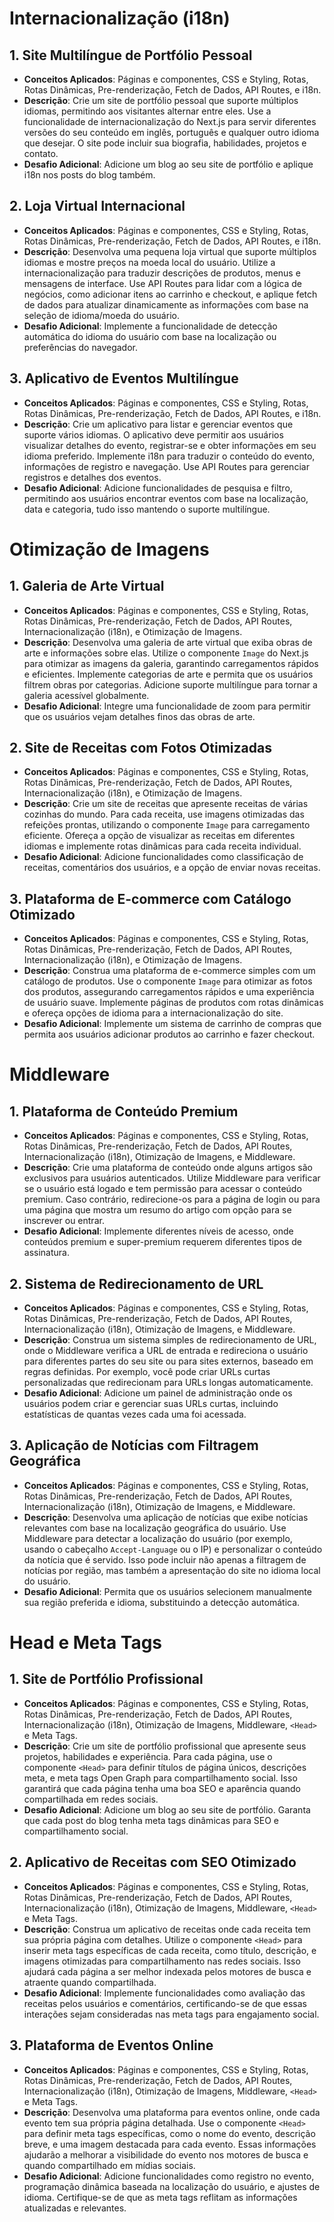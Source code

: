 # Internacionalização (i18n)

## 1. Site Multilíngue de Portfólio Pessoal
- **Conceitos Aplicados**: Páginas e componentes, CSS e Styling, Rotas, Rotas Dinâmicas, Pre-renderização, Fetch de Dados, API Routes, e i18n.
- **Descrição**: Crie um site de portfólio pessoal que suporte múltiplos idiomas, permitindo aos visitantes alternar entre eles. Use a funcionalidade de internacionalização do Next.js para servir diferentes versões do seu conteúdo em inglês, português e qualquer outro idioma que desejar. O site pode incluir sua biografia, habilidades, projetos e contato.
- **Desafio Adicional**: Adicione um blog ao seu site de portfólio e aplique i18n nos posts do blog também.

## 2. Loja Virtual Internacional
- **Conceitos Aplicados**: Páginas e componentes, CSS e Styling, Rotas, Rotas Dinâmicas, Pre-renderização, Fetch de Dados, API Routes, e i18n.
- **Descrição**: Desenvolva uma pequena loja virtual que suporte múltiplos idiomas e mostre preços na moeda local do usuário. Utilize a internacionalização para traduzir descrições de produtos, menus e mensagens de interface. Use API Routes para lidar com a lógica de negócios, como adicionar itens ao carrinho e checkout, e aplique fetch de dados para atualizar dinamicamente as informações com base na seleção de idioma/moeda do usuário.
- **Desafio Adicional**: Implemente a funcionalidade de detecção automática do idioma do usuário com base na localização ou preferências do navegador.

## 3. Aplicativo de Eventos Multilíngue
- **Conceitos Aplicados**: Páginas e componentes, CSS e Styling, Rotas, Rotas Dinâmicas, Pre-renderização, Fetch de Dados, API Routes, e i18n.
- **Descrição**: Crie um aplicativo para listar e gerenciar eventos que suporte vários idiomas. O aplicativo deve permitir aos usuários visualizar detalhes do evento, registrar-se e obter informações em seu idioma preferido. Implemente i18n para traduzir o conteúdo do evento, informações de registro e navegação. Use API Routes para gerenciar registros e detalhes dos eventos.
- **Desafio Adicional**: Adicione funcionalidades de pesquisa e filtro, permitindo aos usuários encontrar eventos com base na localização, data e categoria, tudo isso mantendo o suporte multilíngue.

# Otimização de Imagens

## 1. Galeria de Arte Virtual
- **Conceitos Aplicados**: Páginas e componentes, CSS e Styling, Rotas, Rotas Dinâmicas, Pre-renderização, Fetch de Dados, API Routes, Internacionalização (i18n), e Otimização de Imagens.
- **Descrição**: Desenvolva uma galeria de arte virtual que exiba obras de arte e informações sobre elas. Utilize o componente `Image` do Next.js para otimizar as imagens da galeria, garantindo carregamentos rápidos e eficientes. Implemente categorias de arte e permita que os usuários filtrem obras por categorias. Adicione suporte multilíngue para tornar a galeria acessível globalmente.
- **Desafio Adicional**: Integre uma funcionalidade de zoom para permitir que os usuários vejam detalhes finos das obras de arte.

## 2. Site de Receitas com Fotos Otimizadas
- **Conceitos Aplicados**: Páginas e componentes, CSS e Styling, Rotas, Rotas Dinâmicas, Pre-renderização, Fetch de Dados, API Routes, Internacionalização (i18n), e Otimização de Imagens.
- **Descrição**: Crie um site de receitas que apresente receitas de várias cozinhas do mundo. Para cada receita, use imagens otimizadas das refeições prontas, utilizando o componente `Image` para carregamento eficiente. Ofereça a opção de visualizar as receitas em diferentes idiomas e implemente rotas dinâmicas para cada receita individual.
- **Desafio Adicional**: Adicione funcionalidades como classificação de receitas, comentários dos usuários, e a opção de enviar novas receitas.

## 3. Plataforma de E-commerce com Catálogo Otimizado
- **Conceitos Aplicados**: Páginas e componentes, CSS e Styling, Rotas, Rotas Dinâmicas, Pre-renderização, Fetch de Dados, API Routes, Internacionalização (i18n), e Otimização de Imagens.
- **Descrição**: Construa uma plataforma de e-commerce simples com um catálogo de produtos. Use o componente `Image` para otimizar as fotos dos produtos, assegurando carregamentos rápidos e uma experiência de usuário suave. Implemente páginas de produtos com rotas dinâmicas e ofereça opções de idioma para a internacionalização do site.
- **Desafio Adicional**: Implemente um sistema de carrinho de compras que permita aos usuários adicionar produtos ao carrinho e fazer checkout.

# Middleware

## 1. Plataforma de Conteúdo Premium
- **Conceitos Aplicados**: Páginas e componentes, CSS e Styling, Rotas, Rotas Dinâmicas, Pre-renderização, Fetch de Dados, API Routes, Internacionalização (i18n), Otimização de Imagens, e Middleware.
- **Descrição**: Crie uma plataforma de conteúdo onde alguns artigos são exclusivos para usuários autenticados. Utilize Middleware para verificar se o usuário está logado e tem permissão para acessar o conteúdo premium. Caso contrário, redirecione-os para a página de login ou para uma página que mostra um resumo do artigo com opção para se inscrever ou entrar.
- **Desafio Adicional**: Implemente diferentes níveis de acesso, onde conteúdos premium e super-premium requerem diferentes tipos de assinatura.

## 2. Sistema de Redirecionamento de URL
- **Conceitos Aplicados**: Páginas e componentes, CSS e Styling, Rotas, Rotas Dinâmicas, Pre-renderização, Fetch de Dados, API Routes, Internacionalização (i18n), Otimização de Imagens, e Middleware.
- **Descrição**: Construa um sistema simples de redirecionamento de URL, onde o Middleware verifica a URL de entrada e redireciona o usuário para diferentes partes do seu site ou para sites externos, baseado em regras definidas. Por exemplo, você pode criar URLs curtas personalizadas que redirecionam para URLs longas automaticamente.
- **Desafio Adicional**: Adicione um painel de administração onde os usuários podem criar e gerenciar suas URLs curtas, incluindo estatísticas de quantas vezes cada uma foi acessada.

## 3. Aplicação de Notícias com Filtragem Geográfica
- **Conceitos Aplicados**: Páginas e componentes, CSS e Styling, Rotas, Rotas Dinâmicas, Pre-renderização, Fetch de Dados, API Routes, Internacionalização (i18n), Otimização de Imagens, e Middleware.
- **Descrição**: Desenvolva uma aplicação de notícias que exibe notícias relevantes com base na localização geográfica do usuário. Use Middleware para detectar a localização do usuário (por exemplo, usando o cabeçalho `Accept-Language` ou o IP) e personalizar o conteúdo da notícia que é servido. Isso pode incluir não apenas a filtragem de notícias por região, mas também a apresentação do site no idioma local do usuário.
- **Desafio Adicional**: Permita que os usuários selecionem manualmente sua região preferida e idioma, substituindo a detecção automática.

# Head e Meta Tags

## 1. Site de Portfólio Profissional
- **Conceitos Aplicados**: Páginas e componentes, CSS e Styling, Rotas, Rotas Dinâmicas, Pre-renderização, Fetch de Dados, API Routes, Internacionalização (i18n), Otimização de Imagens, Middleware, `<Head>` e Meta Tags.
- **Descrição**: Crie um site de portfólio profissional que apresente seus projetos, habilidades e experiência. Para cada página, use o componente `<Head>` para definir títulos de página únicos, descrições meta, e meta tags Open Graph para compartilhamento social. Isso garantirá que cada página tenha uma boa SEO e aparência quando compartilhada em redes sociais.
- **Desafio Adicional**: Adicione um blog ao seu site de portfólio. Garanta que cada post do blog tenha meta tags dinâmicas para SEO e compartilhamento social.

## 2. Aplicativo de Receitas com SEO Otimizado
- **Conceitos Aplicados**: Páginas e componentes, CSS e Styling, Rotas, Rotas Dinâmicas, Pre-renderização, Fetch de Dados, API Routes, Internacionalização (i18n), Otimização de Imagens, Middleware, `<Head>` e Meta Tags.
- **Descrição**: Construa um aplicativo de receitas onde cada receita tem sua própria página com detalhes. Utilize o componente `<Head>` para inserir meta tags específicas de cada receita, como título, descrição, e imagens otimizadas para compartilhamento nas redes sociais. Isso ajudará cada página a ser melhor indexada pelos motores de busca e atraente quando compartilhada.
- **Desafio Adicional**: Implemente funcionalidades como avaliação das receitas pelos usuários e comentários, certificando-se de que essas interações sejam consideradas nas meta tags para engajamento social.

## 3. Plataforma de Eventos Online
- **Conceitos Aplicados**: Páginas e componentes, CSS e Styling, Rotas, Rotas Dinâmicas, Pre-renderização, Fetch de Dados, API Routes, Internacionalização (i18n), Otimização de Imagens, Middleware, `<Head>` e Meta Tags.
- **Descrição**: Desenvolva uma plataforma para eventos online, onde cada evento tem sua própria página detalhada. Use o componente `<Head>` para definir meta tags específicas, como o nome do evento, descrição breve, e uma imagem destacada para cada evento. Essas informações ajudarão a melhorar a visibilidade do evento nos motores de busca e quando compartilhado em mídias sociais.
- **Desafio Adicional**: Adicione funcionalidades como registro no evento, programação dinâmica baseada na localização do usuário, e ajustes de idioma. Certifique-se de que as meta tags reflitam as informações atualizadas e relevantes.